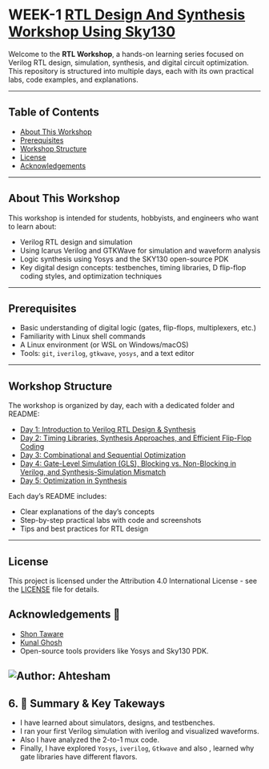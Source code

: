 # WEEK-1 [RTL Design And Synthesis Workshop Using Sky130](https://github.com/gauravacad/RISCV-Reference_SOC_TapeOut_Program_IITGN-VSD/tree/main/WEEK-1)


Welcome to the **RTL Workshop**, a hands-on learning series focused on Verilog RTL design, simulation, synthesis, and digital circuit optimization. This repository is structured into multiple days, each with its own practical labs, code examples, and explanations.

---


## Table of Contents

- [About This Workshop](#about-this-workshop)
- [Prerequisites](#prerequisites)
- [Workshop Structure](#workshop-structure)
- [License](#license)
- [Acknowledgements](#acknowledgements)

---

## About This Workshop

This workshop is intended for students, hobbyists, and engineers who want to learn about:

- Verilog RTL design and simulation
- Using Icarus Verilog and GTKWave for simulation and waveform analysis
- Logic synthesis using Yosys and the SKY130 open-source PDK
- Key digital design concepts: testbenches, timing libraries, D flip-flop coding styles, and optimization techniques

---

## Prerequisites

- Basic understanding of digital logic (gates, flip-flops, multiplexers, etc.)
- Familiarity with Linux shell commands
- A Linux environment (or WSL on Windows/macOS)
- Tools: `git`, `iverilog`, `gtkwave`, `yosys`, and a text editor

---

## Workshop Structure

The workshop is organized by day, each with a dedicated folder and README:

- [Day 1: Introduction to Verilog RTL Design & Synthesis](Day_1/README.md)
- [Day 2: Timing Libraries, Synthesis Approaches, and Efficient Flip-Flop Coding](Day_2/README.md)
- [Day 3: Combinational and Sequential Optimization](Day-3/README.md)
- [Day 4: Gate-Level Simulation (GLS), Blocking vs. Non-Blocking in Verilog, and Synthesis-Simulation Mismatch ](Day-4/README.md)
- [Day 5: Optimization in Synthesis ](Day-5/README.md)

Each day’s README includes:
- Clear explanations of the day’s concepts
- Step-by-step practical labs with code and screenshots
- Tips and best practices for RTL design

---

## License

This project is licensed under the Attribution 4.0 International License - see the [LICENSE](./LICENSE) file for details.

## Acknowledgements 👑

*  [Shon Taware](https://www.linkedin.com/in/shon-taware/)
*  [Kunal Ghosh](https://www.linkedin.com/in/kunal-ghosh-vlsisystemdesign-com-28084836/)
*  Open-source tools providers like Yosys and Sky130 PDK.
 

![Author: Ahtesham](https://img.shields.io/badge/author-Ahtesham-blue)
---

## 6. 🎯 Summary & Key Takeways

- I have learned about simulators, designs, and testbenches.
- I ran your first Verilog simulation with iverilog and visualized waveforms.
- Also I have analyzed the 2-to-1 mux code.
- Finally, I have explored `Yosys`, `iverilog`, `Gtkwave` and also , learned why gate libraries have different flavors.

